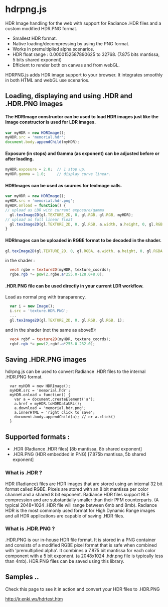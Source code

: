 hdrpng.js
=========

HDR Image handling for the web with support for Radiance .HDR files and a custom modified HDR.PNG format.

* Smallest HDR format. 
* Native loading/decompressing by using the PNG format.
* Works in premultiplied alpha scenarios.
* HDR float range : 0.0000152587890625 to 32768. (7.875 bits mantissa, 5 bits shared exponent) 
* Efficient to render both on canvas and from webGL.

HDRPNG.js adds HDR image support to your browser. It integrates smoothly in both HTML and webGL use scenarios.

## Loading, displaying and using .HDR and .HDR.PNG images

#### The HDRImage constructor can be used to load HDR images just like the Image constructor is used for LDR images.

```javascript
var myHDR = new HDRImage();
myHDR.src = 'memorial.hdr';
document.body.appendChild(myHDR);
```

#### Exposure (in stops) and Gamma (as exponent) can be adjusted before or after loading.

```javascript
myHDR.exposure = 2.0;  // 1 stop up. 
myHDR.gamma = 1.0;     // display curve linear.      
```

#### HDRImages can be used as sources for texImage calls.

```javascript
var myHDR = new HDRImage();
myHDR.src = 'memorial.hdr.png';
myHDR.onload = function() {
// upload as LDR with current exposure/gamma
  gl.texImage2D(gl.TEXTURE_2D, 0, gl.RGB, gl.RGB, myHDR);  
// upload as full linear float  
  gl.texImage2D(gl.TEXTURE_2D, 0, gl.RGB, a.width, a.height, 0, gl.RGB, gl.FLOAT, myHDR.dataFloat); 
}  
```

#### HDRImages can be uploaded in RGBE format to be decoded in the shader.

```javascript
gl.texImage2D(gl.TEXTURE_2D, 0, gl.RGBA, a.width, a.height, 0, gl.RGBA, gl.UNSIGNED_BYTE, myHDR.dataRGBE);
```
in the shader : 
```glsl
  vec4 rgbe = texture2D(myHDR, texture_coords);
  rgbe.rgb *= pow(2,rgbe.a*255.0-128.0+8.0);
```
#### .HDR.PNG file can be used directly in your current LDR workflow.

Load as normal png with transparency.
```javascript
  var i = new Image();
  i.src = 'texture.HDR.PNG';
  ...
  gl.texImage2D(gl.TEXTURE_2D, 0, gl.RGB, gl.RGB, i);
```
and in the shader (not the same as above!!):
```glsl
  vec4 rgbf = texture2D(myHDR, texture_coords);
  rgbf.rgb *= pow(2,rgbf.a*255.0-232.0);
```
## Saving .HDR.PNG images

hdrpng.js can be used to convert Radiance .HDR files to the internal .HDR.PNG format.
```
  var myHDR = new HDRImage();
  myHDR.src = 'memorial.hdr';
  myHDR.onload = function() {
    var a = document.createElement('a');
    a.href = myHDR.toHDRDataURL();
    a.download = 'memorial.hdr.png';
    a.innerHTML = 'right click to save';
    document.body.appendChild(a); // or a.click()
  }
```


## Supported formats :

* .HDR (Radiance .HDR files) [8b mantissa, 8b shared exponent]
* .HDR.PNG (HDR embedded in PNG) [7.875b mantissa, 5b shared exponent]

### What is .HDR ?

HDR (Radiance) files are HDR images that are stored using an internal 32 bit format called RGBE. Pixels are stored with an 8 bit mantissa per color channel and a shared 8 bit exponent. Radiance HDR files support RLE compression and are substantially smaller than their PFM counterparts. (A typical 2048*1024 .HDR file will range between 6mb and 8mb). Radiance HDR is the most commonly used format for High Dynamic Range images and all HDR applications are capable of saving .HDR files.

### What is .HDR.PNG ? 

.HDR.PNG is our in-house HDR file format. It is stored in a PNG container and consists of a modified RGBE pixel format that is safe when combined with 'premultiplied alpha'. It combines a 7.875 bit mantissa for each color component with a 5 bit exponent. (a 2048x1024 .hdr.png file is typically less than 4mb). HDR.PNG files can be saved using this library.

## Samples .. 

Check this page to see it in action and convert your HDR files to .HDR.PNG

http://jr.enki.ws/hdrtest.htm


